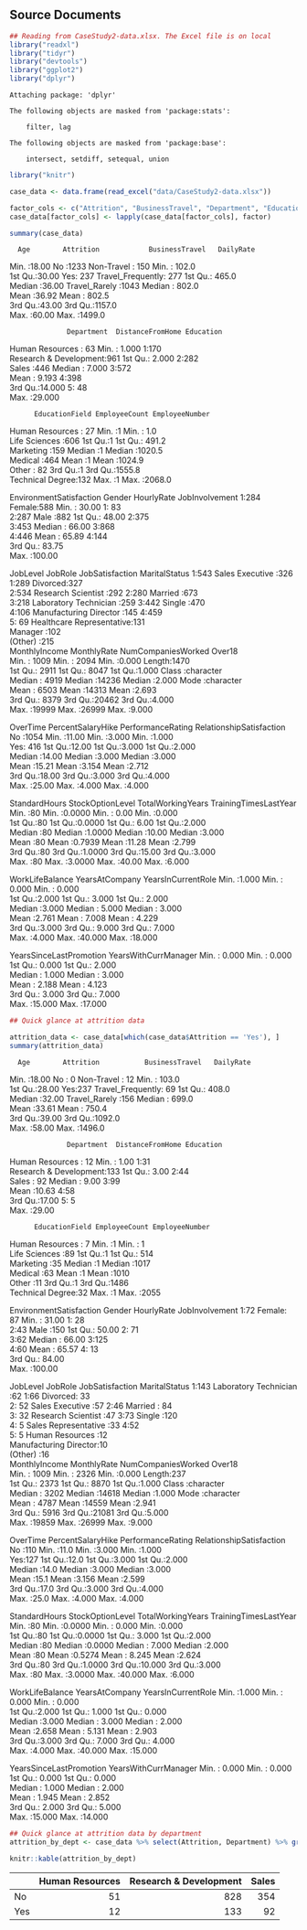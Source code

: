 Source Documents
----------------

``` r
## Reading from CaseStudy2-data.xlsx. The Excel file is on local
library("readxl")
library("tidyr")
library("devtools")
library("ggplot2")
library("dplyr")
```


    Attaching package: 'dplyr'

    The following objects are masked from 'package:stats':

        filter, lag

    The following objects are masked from 'package:base':

        intersect, setdiff, setequal, union

``` r
library("knitr")

case_data <- data.frame(read_excel("data/CaseStudy2-data.xlsx"))

factor_cols <- c("Attrition", "BusinessTravel", "Department", "Education", "EducationField", "EnvironmentSatisfaction", "Gender", "JobInvolvement", "JobLevel", "JobRole", "JobSatisfaction", "MaritalStatus", "OverTime")
case_data[factor_cols] <- lapply(case_data[factor_cols], factor)

summary(case_data)
```

      Age        Attrition            BusinessTravel   DailyRate     

Min. :18.00 No :1233 Non-Travel : 150 Min. : 102.0  
1st Qu.:30.00 Yes: 237 Travel\_Frequently: 277 1st Qu.: 465.0  
Median :36.00 Travel\_Rarely :1043 Median : 802.0  
Mean :36.92 Mean : 802.5  
3rd Qu.:43.00 3rd Qu.:1157.0  
Max. :60.00 Max. :1499.0

                  Department  DistanceFromHome Education

Human Resources : 63 Min. : 1.000 1:170  
Research & Development:961 1st Qu.: 2.000 2:282  
Sales :446 Median : 7.000 3:572  
Mean : 9.193 4:398  
3rd Qu.:14.000 5: 48  
Max. :29.000

          EducationField EmployeeCount EmployeeNumber  

Human Resources : 27 Min. :1 Min. : 1.0  
Life Sciences :606 1st Qu.:1 1st Qu.: 491.2  
Marketing :159 Median :1 Median :1020.5  
Medical :464 Mean :1 Mean :1024.9  
Other : 82 3rd Qu.:1 3rd Qu.:1555.8  
Technical Degree:132 Max. :1 Max. :2068.0

EnvironmentSatisfaction Gender HourlyRate JobInvolvement 1:284
Female:588 Min. : 30.00 1: 83  
2:287 Male :882 1st Qu.: 48.00 2:375  
3:453 Median : 66.00 3:868  
4:446 Mean : 65.89 4:144  
3rd Qu.: 83.75  
Max. :100.00

JobLevel JobRole JobSatisfaction MaritalStatus 1:543 Sales Executive
:326 1:289 Divorced:327  
2:534 Research Scientist :292 2:280 Married :673  
3:218 Laboratory Technician :259 3:442 Single :470  
4:106 Manufacturing Director :145 4:459  
5: 69 Healthcare Representative:131  
Manager :102  
(Other) :215  
MonthlyIncome MonthlyRate NumCompaniesWorked Over18  
Min. : 1009 Min. : 2094 Min. :0.000 Length:1470  
1st Qu.: 2911 1st Qu.: 8047 1st Qu.:1.000 Class :character  
Median : 4919 Median :14236 Median :2.000 Mode :character  
Mean : 6503 Mean :14313 Mean :2.693  
3rd Qu.: 8379 3rd Qu.:20462 3rd Qu.:4.000  
Max. :19999 Max. :26999 Max. :9.000

OverTime PercentSalaryHike PerformanceRating RelationshipSatisfaction No
:1054 Min. :11.00 Min. :3.000 Min. :1.000  
Yes: 416 1st Qu.:12.00 1st Qu.:3.000 1st Qu.:2.000  
Median :14.00 Median :3.000 Median :3.000  
Mean :15.21 Mean :3.154 Mean :2.712  
3rd Qu.:18.00 3rd Qu.:3.000 3rd Qu.:4.000  
Max. :25.00 Max. :4.000 Max. :4.000

StandardHours StockOptionLevel TotalWorkingYears TrainingTimesLastYear
Min. :80 Min. :0.0000 Min. : 0.00 Min. :0.000  
1st Qu.:80 1st Qu.:0.0000 1st Qu.: 6.00 1st Qu.:2.000  
Median :80 Median :1.0000 Median :10.00 Median :3.000  
Mean :80 Mean :0.7939 Mean :11.28 Mean :2.799  
3rd Qu.:80 3rd Qu.:1.0000 3rd Qu.:15.00 3rd Qu.:3.000  
Max. :80 Max. :3.0000 Max. :40.00 Max. :6.000

WorkLifeBalance YearsAtCompany YearsInCurrentRole Min. :1.000 Min. :
0.000 Min. : 0.000  
1st Qu.:2.000 1st Qu.: 3.000 1st Qu.: 2.000  
Median :3.000 Median : 5.000 Median : 3.000  
Mean :2.761 Mean : 7.008 Mean : 4.229  
3rd Qu.:3.000 3rd Qu.: 9.000 3rd Qu.: 7.000  
Max. :4.000 Max. :40.000 Max. :18.000

YearsSinceLastPromotion YearsWithCurrManager Min. : 0.000 Min. : 0.000  
1st Qu.: 0.000 1st Qu.: 2.000  
Median : 1.000 Median : 3.000  
Mean : 2.188 Mean : 4.123  
3rd Qu.: 3.000 3rd Qu.: 7.000  
Max. :15.000 Max. :17.000

``` r
## Quick glance at attrition data

attrition_data <- case_data[which(case_data$Attrition == 'Yes'), ]
summary(attrition_data)
```

      Age        Attrition           BusinessTravel   DailyRate     

Min. :18.00 No : 0 Non-Travel : 12 Min. : 103.0  
1st Qu.:28.00 Yes:237 Travel\_Frequently: 69 1st Qu.: 408.0  
Median :32.00 Travel\_Rarely :156 Median : 699.0  
Mean :33.61 Mean : 750.4  
3rd Qu.:39.00 3rd Qu.:1092.0  
Max. :58.00 Max. :1496.0

                  Department  DistanceFromHome Education

Human Resources : 12 Min. : 1.00 1:31  
Research & Development:133 1st Qu.: 3.00 2:44  
Sales : 92 Median : 9.00 3:99  
Mean :10.63 4:58  
3rd Qu.:17.00 5: 5  
Max. :29.00

          EducationField EmployeeCount EmployeeNumber

Human Resources : 7 Min. :1 Min. : 1  
Life Sciences :89 1st Qu.:1 1st Qu.: 514  
Marketing :35 Median :1 Median :1017  
Medical :63 Mean :1 Mean :1010  
Other :11 3rd Qu.:1 3rd Qu.:1486  
Technical Degree:32 Max. :1 Max. :2055

EnvironmentSatisfaction Gender HourlyRate JobInvolvement 1:72 Female: 87
Min. : 31.00 1: 28  
2:43 Male :150 1st Qu.: 50.00 2: 71  
3:62 Median : 66.00 3:125  
4:60 Mean : 65.57 4: 13  
3rd Qu.: 84.00  
Max. :100.00

JobLevel JobRole JobSatisfaction MaritalStatus 1:143 Laboratory
Technician :62 1:66 Divorced: 33  
2: 52 Sales Executive :57 2:46 Married : 84  
3: 32 Research Scientist :47 3:73 Single :120  
4: 5 Sales Representative :33 4:52  
5: 5 Human Resources :12  
Manufacturing Director:10  
(Other) :16  
MonthlyIncome MonthlyRate NumCompaniesWorked Over18  
Min. : 1009 Min. : 2326 Min. :0.000 Length:237  
1st Qu.: 2373 1st Qu.: 8870 1st Qu.:1.000 Class :character  
Median : 3202 Median :14618 Median :1.000 Mode :character  
Mean : 4787 Mean :14559 Mean :2.941  
3rd Qu.: 5916 3rd Qu.:21081 3rd Qu.:5.000  
Max. :19859 Max. :26999 Max. :9.000

OverTime PercentSalaryHike PerformanceRating RelationshipSatisfaction No
:110 Min. :11.0 Min. :3.000 Min. :1.000  
Yes:127 1st Qu.:12.0 1st Qu.:3.000 1st Qu.:2.000  
Median :14.0 Median :3.000 Median :3.000  
Mean :15.1 Mean :3.156 Mean :2.599  
3rd Qu.:17.0 3rd Qu.:3.000 3rd Qu.:4.000  
Max. :25.0 Max. :4.000 Max. :4.000

StandardHours StockOptionLevel TotalWorkingYears TrainingTimesLastYear
Min. :80 Min. :0.0000 Min. : 0.000 Min. :0.000  
1st Qu.:80 1st Qu.:0.0000 1st Qu.: 3.000 1st Qu.:2.000  
Median :80 Median :0.0000 Median : 7.000 Median :2.000  
Mean :80 Mean :0.5274 Mean : 8.245 Mean :2.624  
3rd Qu.:80 3rd Qu.:1.0000 3rd Qu.:10.000 3rd Qu.:3.000  
Max. :80 Max. :3.0000 Max. :40.000 Max. :6.000

WorkLifeBalance YearsAtCompany YearsInCurrentRole Min. :1.000 Min. :
0.000 Min. : 0.000  
1st Qu.:2.000 1st Qu.: 1.000 1st Qu.: 0.000  
Median :3.000 Median : 3.000 Median : 2.000  
Mean :2.658 Mean : 5.131 Mean : 2.903  
3rd Qu.:3.000 3rd Qu.: 7.000 3rd Qu.: 4.000  
Max. :4.000 Max. :40.000 Max. :15.000

YearsSinceLastPromotion YearsWithCurrManager Min. : 0.000 Min. : 0.000  
1st Qu.: 0.000 1st Qu.: 0.000  
Median : 1.000 Median : 2.000  
Mean : 1.945 Mean : 2.852  
3rd Qu.: 2.000 3rd Qu.: 5.000  
Max. :15.000 Max. :14.000

``` r
## Quick glance at attrition data by department
attrition_by_dept <- case_data %>% select(Attrition, Department) %>% group_by(Department) %>% arrange(Department) %>% table()

knitr::kable(attrition_by_dept)
```

|     |  Human Resources|  Research & Development|  Sales|
|-----|----------------:|-----------------------:|------:|
| No  |               51|                     828|    354|
| Yes |               12|                     133|     92|
